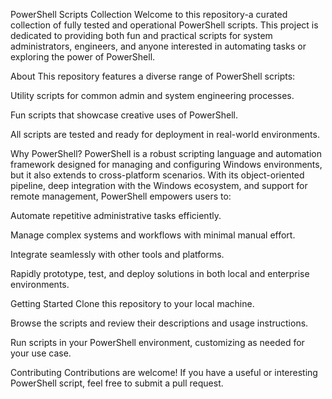 PowerShell Scripts Collection
Welcome to this repository-a curated collection of fully tested and operational PowerShell scripts. This project is dedicated to providing both fun and practical scripts for system administrators, engineers, and anyone interested in automating tasks or exploring the power of PowerShell.

About
This repository features a diverse range of PowerShell scripts:

Utility scripts for common admin and system engineering processes.

Fun scripts that showcase creative uses of PowerShell.

All scripts are tested and ready for deployment in real-world environments.

Why PowerShell?
PowerShell is a robust scripting language and automation framework designed for managing and configuring Windows environments, but it also extends to cross-platform scenarios. With its object-oriented pipeline, deep integration with the Windows ecosystem, and support for remote management, PowerShell empowers users to:

Automate repetitive administrative tasks efficiently.

Manage complex systems and workflows with minimal manual effort.

Integrate seamlessly with other tools and platforms.

Rapidly prototype, test, and deploy solutions in both local and enterprise environments.

Getting Started
Clone this repository to your local machine.

Browse the scripts and review their descriptions and usage instructions.

Run scripts in your PowerShell environment, customizing as needed for your use case.

Contributing
Contributions are welcome! If you have a useful or interesting PowerShell script, feel free to submit a pull request.
